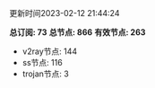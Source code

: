 更新时间2023-02-12 21:44:24

**总订阅: 73**
**总节点: 866**
**有效节点: 263**
- v2ray节点: 144
- ss节点: 116
- trojan节点: 3
